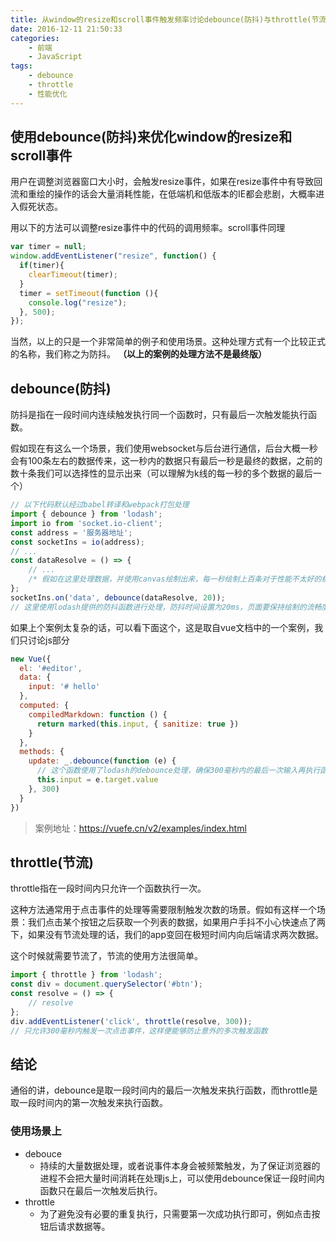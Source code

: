 ```yaml
---
title: 从window的resize和scroll事件触发频率讨论debounce(防抖)与throttle(节流)
date: 2016-12-11 21:50:33
categories:
	- 前端
	- JavaScript
tags:
	- debounce
	- throttle
	- 性能优化
---
```


## 使用debounce(防抖)来优化window的resize和scroll事件

用户在调整浏览器窗口大小时，会触发resize事件，如果在resize事件中有导致回流和重绘的操作的话会大量消耗性能，在低端机和低版本的IE都会悲剧，大概率进入假死状态。

用以下的方法可以调整resize事件中的代码的调用频率。scroll事件同理

```javascript
var timer = null;
window.addEventListener("resize", function() {
  if(timer){
    clearTimeout(timer);
  }
  timer = setTimeout(function (){
    console.log("resize");
  }, 500);
});
```

当然，以上的只是一个非常简单的例子和使用场景。这种处理方式有一个比较正式的名称，我们称之为防抖。
**（以上的案例的处理方法不是最终版）**

<!--more-->

## debounce(防抖)

防抖是指在一段时间内连续触发执行同一个函数时，只有最后一次触发能执行函数。

假如现在有这么一个场景，我们使用websocket与后台进行通信，后台大概一秒会有100条左右的数据传来，这一秒内的数据只有最后一秒是最终的数据，之前的数十条我们可以选择性的显示出来（可以理解为k线的每一秒的多个数据的最后一个）

```javascript
// 以下代码默认经过babel转译和webpack打包处理
import { debounce } from 'lodash';
import io from 'socket.io-client';
const address = '服务器地址';
const socketIns = io(address);
// ...
const dataResolve = () => {
    // ...
    /* 假如在这里处理数据，并使用canvas绘制出来，每一秒绘制上百条对于性能不太好的机器		会导致页面卡顿，严重的时候socket会与服务器断开连接 */
};
socketIns.on('data', debounce(dataResolve, 20));
// 这里使用lodash提供的防抖函数进行处理，防抖时间设置为20ms，页面要保持绘制的流畅度，每秒要有60帧，每一帧最多需要16ms，设置为20ms的间隔是为了最大限度防止浏览器在处理数据上花太多时间个阻塞了ui的绘制处理。如果在绘制ui的压力不会太大的前提下，时间也可以设置为16ms。
```

如果上个案例太复杂的话，可以看下面这个，这是取自vue文档中的一个案例，我们只讨论js部分

```javascript
new Vue({
  el: '#editor',
  data: {
    input: '# hello'
  },
  computed: {
    compiledMarkdown: function () {
      return marked(this.input, { sanitize: true })
    }
  },
  methods: {
    update: _.debounce(function (e) {
      // 这个函数使用了lodash的debounce处理，确保300毫秒内的最后一次输入再执行函数处理
      this.input = e.target.value
    }, 300)
  }
})
```
> 案例地址：https://vuefe.cn/v2/examples/index.html


## throttle(节流)

throttle指在一段时间内只允许一个函数执行一次。

这种方法通常用于点击事件的处理等需要限制触发次数的场景。假如有这样一个场景：我们点击某个按钮之后获取一个列表的数据，如果用户手抖不小心快速点了两下，如果没有节流处理的话，我们的app变回在极短时间内向后端请求两次数据。

这个时候就需要节流了，节流的使用方法很简单。

```javascript
import { throttle } from 'lodash';
const div = document.querySelector('#btn');
const resolve = () => {
    // resolve
};
div.addEventListener('click', throttle(resolve, 300));
// 只允许300毫秒内触发一次点击事件，这样便能够防止意外的多次触发函数
```

## 结论

通俗的讲，debounce是取一段时间内的最后一次触发来执行函数，而throttle是取一段时间内的第一次触发来执行函数。

### 使用场景上
- debouce
    - 持续的大量数据处理，或者说事件本身会被频繁触发，为了保证浏览器的进程不会把大量时间消耗在处理js上，可以使用debounce保证一段时间内函数只在最后一次触发后执行。
- throttle
    - 为了避免没有必要的重复执行，只需要第一次成功执行即可，例如点击按钮后请求数据等。

















